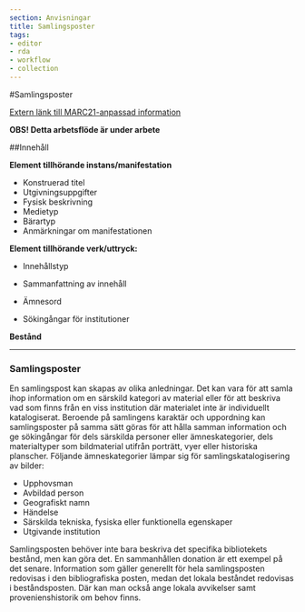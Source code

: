 ```yaml
---
section: Anvisningar
title: Samlingsposter
tags:
- editor
- rda
- workflow
- collection
---
```


#Samlingsposter

[Extern länk till MARC21-anpassad information](http://www.kb.se/rdakatalogisering/Anvisningar/Arbetsfloden/Samlingsposter/)

**OBS! Detta arbetsflöde är under arbete**

##Innehåll

**Element tillhörande instans/manifestation**

* Konstruerad titel
* Utgivningsuppgifter
* Fysisk beskrivning
* Medietyp
* Bärartyp
* Anmärkningar om manifestationen

**Element tillhörande verk/uttryck:**

* Innehållstyp
* Sammanfattning av innehåll

* Ämnesord
* Sökingångar för institutioner

**Bestånd**

---

### Samlingsposter
En samlingspost kan skapas av olika anledningar. Det kan vara för att samla ihop information om en särskild kategori av material eller för att beskriva vad som finns från en viss institution där materialet inte är individuellt katalogiserat. Beroende på samlingens karaktär och uppordning kan samlingsposter på samma sätt göras för att hålla samman information och ge sökingångar för dels särskilda personer eller ämneskategorier, dels materialtyper som bildmaterial utifrån porträtt, vyer eller historiska planscher.
Följande ämneskategorier lämpar sig för samlingskatalogisering av bilder:

* Upphovsman
* Avbildad person
* Geografiskt namn
* Händelse
* Särskilda tekniska, fysiska eller funktionella egenskaper
* Utgivande institution

Samlingsposten behöver inte bara beskriva det specifika bibliotekets bestånd, men kan göra det. En sammanhållen donation är ett exempel på det senare. Information som gäller generellt för hela samlingsposten redovisas i den bibliografiska posten, medan det lokala beståndet redovisas i beståndsposten. Där kan man också ange lokala avvikelser samt provenienshistorik om behov finns.
